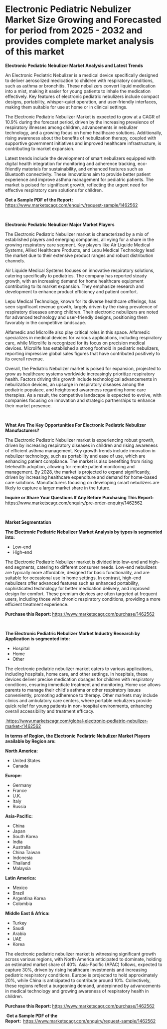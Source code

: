 <p><h1>Electronic Pediatric Nebulizer Market Size Growing and Forecasted for period from 2025 - 2032 and provides complete market analysis of this market</h1></p><p><strong>Electronic Pediatric Nebulizer Market Analysis and Latest Trends</strong></p>
<p><p>An Electronic Pediatric Nebulizer is a medical device specifically designed to deliver aerosolized medication to children with respiratory conditions, such as asthma or bronchitis. These nebulizers convert liquid medication into a mist, making it easier for young patients to inhale the medication effectively. Key features of electronic pediatric nebulizers include compact designs, portability, whisper-quiet operation, and user-friendly interfaces, making them suitable for use at home or in clinical settings.</p><p>The Electronic Pediatric Nebulizer Market is expected to grow at a CAGR of 10.9% during the forecast period, driven by the increasing prevalence of respiratory illnesses among children, advancements in nebulizer technology, and a growing focus on home healthcare solutions. Additionally, rising awareness about the benefits of nebulization therapy, coupled with supportive government initiatives and improved healthcare infrastructure, is contributing to market expansion. </p><p>Latest trends include the development of smart nebulizers equipped with digital health integration for monitoring and adherence tracking, eco-friendly materials for sustainability, and enhanced features such as Bluetooth connectivity. These innovations aim to provide better patient experience and improve asthma management for pediatric patients. The market is poised for significant growth, reflecting the urgent need for effective respiratory care solutions for children.</p></p>
<p><strong>Get a Sample PDF of the Report:&nbsp;</strong> <a href="https://www.marketscagr.com/enquiry/request-sample/1462562?utm_campaign=2304&utm_medium=2&utm_source=Github&utm_content=ia&utm_term=14042025&utm_id=electronic-pediatric-nebulizer">https://www.marketscagr.com/enquiry/request-sample/1462562</a></p>
<p>&nbsp;</p>
<p><strong>Electronic Pediatric Nebulizer Major Market Players</strong></p>
<p><p>The Electronic Pediatric Nebulizer market is characterized by a mix of established players and emerging companies, all vying for a share in the growing respiratory care segment. Key players like Air Liquide Medical Systems, Allied Healthcare Products, and Lepu Medical Technology lead the market due to their extensive product ranges and robust distribution channels.</p><p>Air Liquide Medical Systems focuses on innovative respiratory solutions, catering specifically to pediatrics. The company has reported steady growth, with an increasing demand for home healthcare equipment contributing to its market expansion. They emphasize research and development to enhance product efficiency and patient comfort.</p><p>Lepu Medical Technology, known for its diverse healthcare offerings, has seen significant revenue growth, largely driven by the rising prevalence of respiratory diseases among children. Their electronic nebulizers are noted for advanced technology and user-friendly designs, positioning them favorably in the competitive landscape.</p><p>Alfamedic and Microlife also play critical roles in this space. Alfamedic specializes in medical devices for various applications, including respiratory care, while Microlife is recognized for its focus on precision medical devices. Microlife has established a strong foothold in pediatric nebulizers, reporting impressive global sales figures that have contributed positively to its overall revenue.</p><p>Overall, the Pediatric Nebulizer market is poised for expansion, projected to grow as healthcare systems worldwide increasingly prioritize respiratory health. Factors driving this growth include technological advancements in nebulization devices, an upsurge in respiratory diseases among the pediatric populace, and heightened awareness regarding home care therapies. As a result, the competitive landscape is expected to evolve, with companies focusing on innovation and strategic partnerships to enhance their market presence.</p></p>
<p>&nbsp;</p>
<p><strong>What Are The Key Opportunities For Electronic Pediatric Nebulizer Manufacturers?</strong></p>
<p><p>The Electronic Pediatric Nebulizer market is experiencing robust growth, driven by increasing respiratory diseases in children and rising awareness of efficient asthma management. Key growth trends include innovation in nebulizer technology, such as portability and ease of use, which are enhancing patient compliance. The market is also benefiting from rising telehealth adoption, allowing for remote patient monitoring and management. By 2028, the market is projected to expand significantly, driven by increasing healthcare expenditure and demand for home-based care solutions. Manufacturers focusing on developing smart nebulizers are likely to capture a larger market share in the future.</p></p>
<p><strong>Inquire or Share Your Questions If Any Before Purchasing This Report:</strong> <a href="https://www.marketscagr.com/enquiry/pre-order-enquiry/1462562?utm_campaign=2304&utm_medium=2&utm_source=Github&utm_content=ia&utm_term=14042025&utm_id=electronic-pediatric-nebulizer">https://www.marketscagr.com/enquiry/pre-order-enquiry/1462562</a></p>
<p>&nbsp;</p>
<p><strong>Market Segmentation</strong></p>
<p><strong>The Electronic Pediatric Nebulizer Market Analysis by types is segmented into:</strong></p>
<p><ul><li>Low-end</li><li>High-end</li></ul></p>
<p><p>The Electronic Pediatric Nebulizer market is divided into low-end and high-end segments, catering to different consumer needs. Low-end nebulizers are typically more affordable, designed for basic functionality, and are suitable for occasional use in home settings. In contrast, high-end nebulizers offer advanced features such as enhanced portability, sophisticated technology for better medication delivery, and improved design for comfort. These premium devices are often targeted at frequent users, including those with chronic respiratory conditions, providing a more efficient treatment experience.</p></p>
<p><strong>Purchase this Report:&nbsp;</strong><a href="https://www.marketscagr.com/purchase/1462562?utm_campaign=2304&utm_medium=2&utm_source=Github&utm_content=ia&utm_term=14042025&utm_id=electronic-pediatric-nebulizer">https://www.marketscagr.com/purchase/1462562</a></p>
<p>&nbsp;</p>
<p><strong>The Electronic Pediatric Nebulizer Market Industry Research by Application is segmented into:</strong></p>
<p><ul><li>Hospital</li><li>Home</li><li>Other</li></ul></p>
<p><p>The electronic pediatric nebulizer market caters to various applications, including hospitals, home care, and other settings. In hospitals, these devices deliver precise medication dosages for children with respiratory conditions, ensuring immediate treatment and monitoring. Home use allows parents to manage their child's asthma or other respiratory issues conveniently, promoting adherence to therapy. Other markets may include clinics and ambulatory care centers, where portable nebulizers provide quick relief for young patients in non-hospital environments, enhancing overall accessibility and treatment efficacy.</p></p>
<p><a href="https://www.marketscagr.com/global-electronic-pediatric-nebulizer-market-r1462562?utm_campaign=2304&utm_medium=2&utm_source=Github&utm_content=ia&utm_term=14042025&utm_id=electronic-pediatric-nebulizer">&nbsp;https://www.marketscagr.com/global-electronic-pediatric-nebulizer-market-r1462562</a></p>
<p><strong>In terms of Region, the Electronic Pediatric Nebulizer Market Players available by Region are:</strong></p>
<p>
    <p> <strong> North America: </strong>
        <ul>
            <li>United States</li>
            <li>Canada</li>
        </ul>
        </p> 
    <p> <strong> Europe: </strong>
        <ul>
            <li>Germany</li>
            <li>France</li>
            <li>U.K.</li>
            <li>Italy</li>
            <li>Russia</li>
        </ul>
        </p> 
    <p> <strong> Asia-Pacific: </strong>
        <ul>
            <li>China</li>
            <li>Japan</li>
            <li>South Korea</li>
            <li>India</li>
            <li>Australia</li>
            <li>China Taiwan</li>
            <li>Indonesia</li>
            <li>Thailand</li>
            <li>Malaysia</li>
        </ul>
        </p> 
    <p> <strong> Latin America: </strong>
        <ul>
            <li>Mexico</li>
            <li>Brazil</li>
            <li>Argentina Korea</li>
            <li>Colombia</li>
        </ul>
        </p> 
    <p> <strong> Middle East & Africa: </strong>
        <ul>
            <li>Turkey</li>
            <li>Saudi</li>
            <li>Arabia</li>
            <li>UAE</li>
            <li>Korea</li>
        </ul>
    </p>
    </p>
<p><p>The electronic pediatric nebulizer market is witnessing significant growth across various regions, with North America anticipated to dominate, holding an estimated market share of 40%. Asia-Pacific (APAC) follows, expected to capture 30%, driven by rising healthcare investments and increasing pediatric respiratory conditions. Europe is projected to hold approximately 20%, while China is anticipated to contribute around 10%. Collectively, these regions reflect a burgeoning demand, underpinned by advancements in medical technology and growing awareness of respiratory health in children.</p></p>
<p><strong>Purchase this Report: </strong><a href="https://www.marketscagr.com/purchase/1462562?utm_campaign=2304&utm_medium=2&utm_source=Github&utm_content=ia&utm_term=14042025&utm_id=electronic-pediatric-nebulizer">https://www.marketscagr.com/purchase/1462562</a></p>
<p>&nbsp;<strong>Get a Sample PDF of the Report:&nbsp;&nbsp;</strong><a href="https://www.marketscagr.com/enquiry/request-sample/1462562?utm_campaign=2304&utm_medium=2&utm_source=Github&utm_content=ia&utm_term=14042025&utm_id=electronic-pediatric-nebulizer">https://www.marketscagr.com/enquiry/request-sample/1462562</a></p>
<p><strong></strong></p>
<p><p></p><p></p><p></p></p>